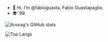 - 👋 Hi, I’m @fabioguasta, Fabio Guastapaglia. 
- 👽 '99.

<p align="left">
 
![Anurag's GitHub stats](https://github-readme-stats.vercel.app/api?username=fabioguasta&show_icons=true&theme=tokyonight&hide_rank=true)

 </p>
 <p align="right">

 ![Top Langs](https://github-readme-stats.vercel.app/api/top-langs/?username=fabioguasta&theme=tokyonight)</span>

</p>
